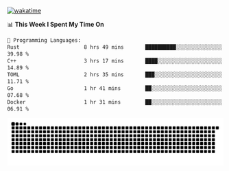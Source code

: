 [![wakatime](https://wakatime.com/badge/user/384f91c6-4eee-411f-8f3b-1b691f58a544.svg)](https://wakatime.com/@384f91c6-4eee-411f-8f3b-1b691f58a544)

<!--START_SECTION:waka-->
📊 **This Week I Spent My Time On** 

```text
💬 Programming Languages: 
Rust                     8 hrs 49 mins       ██████████░░░░░░░░░░░░░░░   39.98 % 
C++                      3 hrs 17 mins       ████░░░░░░░░░░░░░░░░░░░░░   14.89 % 
TOML                     2 hrs 35 mins       ███░░░░░░░░░░░░░░░░░░░░░░   11.71 % 
Go                       1 hr 41 mins        ██░░░░░░░░░░░░░░░░░░░░░░░   07.68 % 
Docker                   1 hr 31 mins        ██░░░░░░░░░░░░░░░░░░░░░░░   06.91 % 
```


<!--END_SECTION:waka-->

<picture>
  <source media="(prefers-color-scheme: dark)" srcset="https://raw.githubusercontent.com/fuwx295/fuwx295/output/github-contribution-grid-snake-dark.svg">
  <source media="(prefers-color-scheme: light)" srcset="https://raw.githubusercontent.com/fuwx295/fuwx295/output/github-contribution-grid-snake.svg">
  <img alt="github contribution grid snake animation" src="https://raw.githubusercontent.com/fuwx295/fuwx295/output/github-contribution-grid-snake.svg">
</picture>
